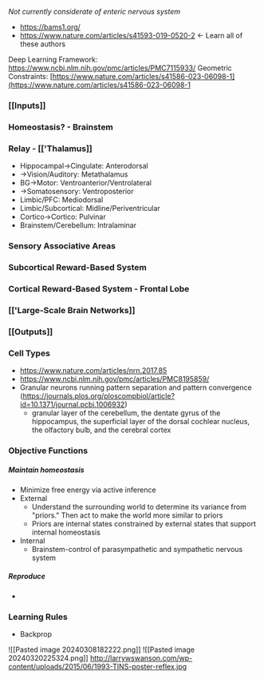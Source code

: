 *Not currently considerate of enteric nervous system*
- https://bams1.org/
- https://www.nature.com/articles/s41593-019-0520-2 <- Learn all of these authors

Deep Learning Framework: https://www.ncbi.nlm.nih.gov/pmc/articles/PMC7115933/
Geometric Constraints: [https://www.nature.com/articles/s41586-023-06098-1](https://www.nature.com/articles/s41586-023-06098-1 
### [[Inputs]]

### Homeostasis? - Brainstem

### Relay - [['Thalamus]]
- Hippocampal->Cingulate: Anterodorsal
- ->Vision/Auditory: Metathalamus
- BG->Motor: Ventroanterior/Ventrolateral
- ->Somatosensory: Ventroposterior
- Limbic/PFC: Mediodorsal
- Limbic/Subcortical: Midline/Periventricular
- Cortico->Cortico: Pulvinar
- Brainstem/Cerebellum: Intralaminar

### Sensory Associative Areas

### Subcortical Reward-Based System

### Cortical Reward-Based System - Frontal Lobe

### [['Large-Scale Brain Networks]]

### [[Outputs]]






### Cell Types
- https://www.nature.com/articles/nrn.2017.85
- https://www.ncbi.nlm.nih.gov/pmc/articles/PMC8195859/ 
- Granular neurons running pattern separation and pattern convergence (https://journals.plos.org/ploscompbiol/article?id=10.1371/journal.pcbi.1006932)
	- granular layer of the cerebellum, the dentate gyrus of the hippocampus, the superficial layer of the dorsal cochlear nucleus, the olfactory bulb, and the cerebral cortex


### Objective Functions
##### Maintain homeostasis
- Minimize free energy via active inference
- External
	- Understand the surrounding world to determine its variance from "priors." Then act to make the world more similar to priors
	- Priors are internal states constrained by external states that support internal homeostasis
- Internal
	- Brainstem-control of parasympathetic and sympathetic nervous system
##### Reproduce
- 

### Learning Rules
- Backprop



![[Pasted image 20240308182222.png]]
![[Pasted image 20240320225324.png]]
http://larrywswanson.com/wp-content/uploads/2015/06/1993-TINS-poster-reflex.jpg 